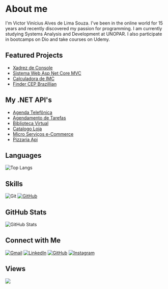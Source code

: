 # About me

I'm Victor Vinícius Alves de Lima Souza. I've been in the online world for 15 years and recently discovered my passion for programming. I am currently studying Systems Analysis and Development at UNOPAR. I also participate in bootcamps on Dio and take courses on Udemy. 

## Featured Projects

- [Xadrez de Console](https://github.com/Foqsz/xadrez-de-console)
- [Sistema Web Asp Net Core MVC](https://github.com/Foqsz/SistemaWeb-ASP-NET-Core-MVC-EntityFramework)
- [Calculadora de IMC](https://github.com/Foqsz/CalculadoraIMC)
- [Finder CEP Brazillian](https://github.com/Foqsz/BrazilianCepFinder)

## My .NET API's

- [Agenda Telefônica](https://github.com/Foqsz/Modulo-API-DotNet)
- [Agendamento de Tarefas](https://github.com/Foqsz/trilha-net-api-desafio)
- [Biblioteca Virtual](https://github.com/Foqsz/Library-WebAPI-DotNet)
- [Catalogo Loja](https://github.com/Foqsz/Catalogo-WebApi-Net8)
- [Micro Serviços e-Commerce](https://github.com/Foqsz/VVShop-DotNet8)
- [Pizzaria Api](https://github.com/Foqsz/Pizzaria-WebApiAspNet-8.0RESTful)

## Languages

![Top Langs](https://github-readme-stats-git-masterrstaa-rickstaa.vercel.app/api/top-langs/?username=Foqsz&layout=compact&bg_color=000&border_color=30A3DC&title_color=E94D5F&text_color=FFF)

## Skills 
![Git](https://img.shields.io/badge/GIT-E44C30?style=for-the-badge&logo=git&logoColor=white) 
[![GitHub](https://img.shields.io/badge/GitHub-100000?style=for-the-badge&logo=github&logoColor=white)](https://github.com/Foqsz)

## GitHub Stats
![GitHub Stats](https://github-readme-stats.vercel.app/api?username=Foqsz&theme=transparent&bg_color=000&border_color=30A3DC&show_icons=true&icon_color=30A3DC&title_color=E94D5F&text_color=FFF)

## Connect with Me

[![Gmail](https://img.shields.io/badge/Gmail-333333?style=for-the-badge&logo=gmail&logoColor=red)](mailto:contatovictorvinicius05@gmail.com)
[![LinkedIn](https://img.shields.io/badge/LinkedIn-0077B5?style=for-the-badge&logo=linkedin&logoColor=white)](https://www.linkedin.com/in/victor-vinicius-2a9166255/)
[![GitHub](https://img.shields.io/badge/GitHub-100000?style=for-the-badge&logo=github&logoColor=white)](https://github.com/Foqsz)
[![Instagram](https://img.shields.io/badge/-Instagram-%23E4405F?style=for-the-badge&logo=instagram&logoColor=white)](https://www.instagram.com/victorviniciussz/)

## Views
[![](https://visitcount.itsvg.in/api?id=Foqsz&label=Profile%20Views&icon=1&pretty=false)](https://visitcount.itsvg.in)


